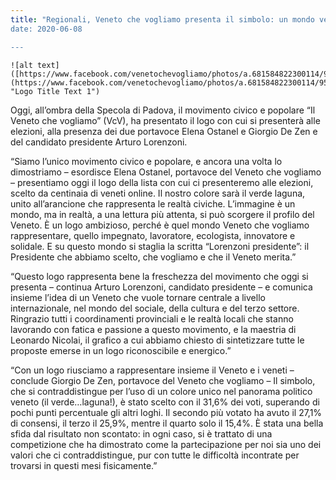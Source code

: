 ```yaml
---  
title: "Regionali, Veneto che vogliamo presenta il simbolo: un mondo verde laguna e arancione per mettere al centro Veneto e veneti”
date: 2020-06-08

---
```

```
![alt text]([https://www.facebook.com/venetochevogliamo/photos/a.681584822300114/954932334965360/](https://www.facebook.com/venetochevogliamo/photos/a.681584822300114/954932334965360/) "Logo Title Text 1")
```
  

Oggi, all’ombra della Specola di Padova, il movimento civico e popolare “Il Veneto che vogliamo” (VcV), ha presentato il logo con cui si presenterà alle elezioni, alla presenza dei due portavoce Elena Ostanel e Giorgio De Zen e del candidato presidente Arturo Lorenzoni.

  

“Siamo l’unico movimento civico e popolare, e ancora una volta lo dimostriamo – esordisce Elena Ostanel, portavoce del Veneto che vogliamo – presentiamo oggi il logo della lista con cui ci presenteremo alle elezioni, scelto da centinaia di veneti online. Il nostro colore sarà il verde laguna, unito all’arancione che rappresenta le realtà civiche. L’immagine è un mondo, ma in realtà, a una lettura più attenta, si può scorgere il profilo del Veneto. È un logo ambizioso, perché è quel mondo Veneto che vogliamo rappresentare, quello impegnato, lavoratore, ecologista, innovatore e solidale. E su questo mondo si staglia la scritta “Lorenzoni presidente”: il Presidente che abbiamo scelto, che vogliamo e che il Veneto merita.”

  

“Questo logo rappresenta bene la freschezza del movimento che oggi si presenta – continua Arturo Lorenzoni, candidato presidente – e comunica insieme l’idea di un Veneto che vuole tornare centrale a livello internazionale, nel mondo del sociale, della cultura e del terzo settore. Ringrazio tutti i coordinamenti provinciali e le realtà locali che stanno lavorando con fatica e passione a questo movimento, e la maestria di Leonardo Nicolai, il grafico a cui abbiamo chiesto di sintetizzare tutte le proposte emerse in un logo riconoscibile e energico.”

  

“Con un logo riusciamo a rappresentare insieme il Veneto e i veneti – conclude Giorgio De Zen, portavoce del Veneto che vogliamo – Il simbolo, che si contraddistingue per l’uso di un colore unico nel panorama politico veneto (il verde…laguna!), è stato scelto con il 31,6% dei voti, superando di pochi punti percentuale gli altri loghi. Il secondo più votato ha avuto il 27,1% di consensi, il terzo il 25,9%, mentre il quarto solo il 15,4%. È stata una bella sfida dal risultato non scontato: in ogni caso, si è trattato di una competizione che ha dimostrato come la partecipazione per noi sia uno dei valori che ci contraddistingue, pur con tutte le difficoltà incontrate per trovarsi in questi mesi fisicamente.”